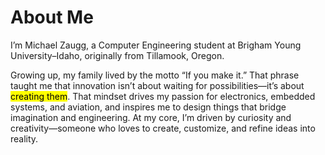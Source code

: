 # About Me

I’m Michael Zaugg, a Computer Engineering student at Brigham Young University–Idaho, originally from Tillamook, Oregon.

Growing up, my family lived by the motto “If you make it.” That phrase taught me that innovation isn’t about waiting for possibilities—it’s about <mark>creating them</mark>. That mindset drives my passion for electronics, embedded systems, and aviation, and inspires me to design things that bridge imagination and engineering. At my core, I’m driven by curiosity and creativity—someone who loves to create, customize, and refine ideas into reality. 

